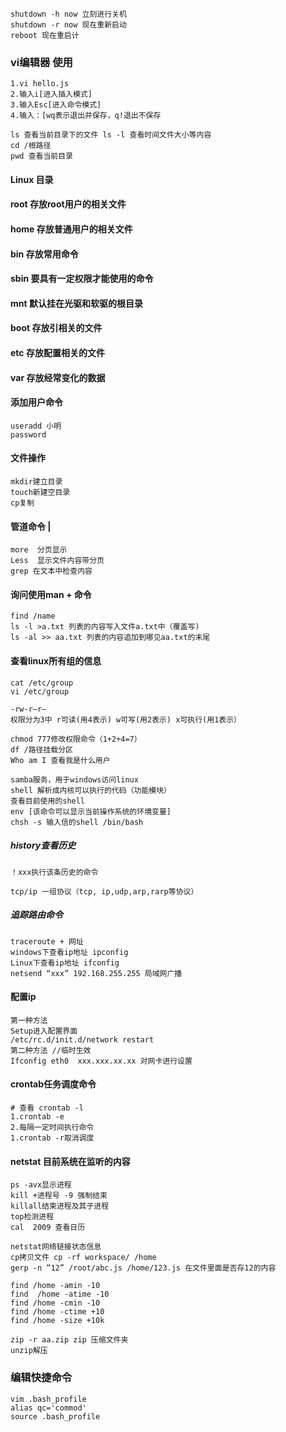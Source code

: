 ``````
shutdown -h now 立刻进行关机  
shutdown -r now 现在重新启动  
reboot 现在重启计
``````

### vi编辑器 使用  
``````
1.vi hello.js  
2.输入i[进入插入模式]  
3.输入Esc[进入命令模式]    
4.输入：[wq表示退出并保存，q!退出不保存  

ls 查看当前目录下的文件 ls -l 查看时间文件大小等内容  
cd /根路径  
pwd 查看当前目录 
``````
  
 

#### Linux 目录  
#### root 存放root用户的相关文件  
#### home 存放普通用户的相关文件  
#### bin 存放常用命令  
#### sbin 要具有一定权限才能使用的命令  
#### mnt 默认挂在光驱和软驱的根目录  
#### boot 存放引相关的文件  
#### etc 存放配置相关的文件  
#### var 存放经常变化的数据  
 
#### 添加用户命令  
``````
useradd 小明  
password  
``````
#### 文件操作  
``````
mkdir建立目录  
touch新建空目录  
cp复制  
``````
#### 管道命令 |
``````
more  分页显示  
Less  显示文件内容带分页  
grep 在文本中检查内容 
``````

#### 询问使用man + 命令  
``````
find /name  
ls -l >a.txt 列表的内容写入文件a.txt中（覆盖写)  
ls -al >> aa.txt 列表的内容追加到哪见aa.txt的末尾  
``````

#### 查看linux所有组的信息  
``````
cat /etc/group  
vi /etc/group 
``````

``````
-rw-r—r—  
权限分为3中 r可读(用4表示) w可写(用2表示) x可执行(用1表示）  
``````

``````
chmod 777修改权限命令（1+2+4=7）  
df /路径挂载分区  
Who am I 查看我是什么用户 
``````

``````
samba服务，用于windows访问linux  
shell 解析成内核可以执行的代码（功能模块）  
查看目前使用的shell  
env [该命令可以显示当前操作系统的环境变量]  
chsh -s 输入信的shell /bin/bash   
``````

##### history查看历史  
``````
！xxx执行该条历史的命令  

tcp/ip 一组协议（tcp, ip,udp,arp,rarp等协议）  
``````

##### 追踪路由命令  
``````
traceroute + 网址  
windows下查看ip地址 ipconfig  
Linux下查看ip地址 ifconfig  
netsend “xxx” 192.168.255.255 局域网广播  
``````

#### 配置ip  
``````
第一种方法  
Setup进入配置界面  
/etc/rc.d/init.d/network restart   
第二种方法 //临时生效  
Ifconfig eth0  xxx.xxx.xx.xx 对网卡进行设置  
``````

#### crontab任务调度命令  
``````
# 查看 crontab -l 
1.crontab -e  
2.每隔一定时间执行命令  
1.crontab -r取消调度  
``````

#### netstat 目前系统在监听的内容  
``````
ps -avx显示进程  
kill +进程号 -9 强制结束  
killall结束进程及其子进程   
top检测进程  
cal  2009 查看日历
``````

``````
netstat网络链接状态信息  
cp拷贝文件 cp -rf workspace/ /home  
gerp -n “12” /root/abc.js /home/123.js 在文件里面是否存12的内容  
``````

``````
find /home -amin -10  
find  /home -atime -10  
find /home -cmin -10  
find /home -ctime +10  
find /home -size +10k  
``````

``````
zip -r aa.zip zip 压缩文件夹  
unzip解压  
``````

### 编辑快捷命令    
``````
vim .bash_profile
alias qc='commod'
source .bash_profile
``````


